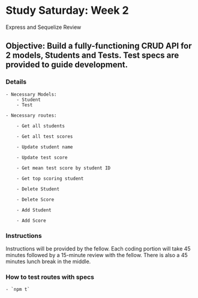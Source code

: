 # Study Saturday: Week 2

Express and Sequelize Review

## Objective: Build a fully-functioning CRUD API for 2 models, Students and Tests. Test specs are provided to guide development.

### Details

    - Necessary Models:
    	- Student
    	- Test

    - Necessary routes:

    	- Get all students

    	- Get all test scores

    	- Update student name

    	- Update test score

    	- Get mean test score by student ID

    	- Get top scoring student

    	- Delete Student

    	- Delete Score

    	- Add Student

    	- Add Score

### Instructions

Instructions will be provided by the fellow. Each coding portion will take 45 minutes followed by a 15-minute review with the fellow. There is also a 45 minutes lunch break in the middle.

### How to test routes with specs

    - `npm t`
